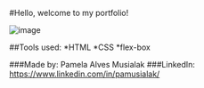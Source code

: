 #Hello, welcome to my portfolio!

![image](https://github.com/pamusialak/portfolio/assets/81050479/c0e31b29-a6fb-40fb-8302-dfef0a145d4c)

##Tools used:
*HTML
*CSS
*flex-box

###Made by: Pamela Alves Musialak
###LinkedIn: https://www.linkedin.com/in/pamusialak/
